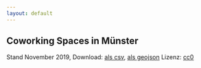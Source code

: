 ```yaml
---
layout: default
---
```


<style>
body {
  margin-bottom: 0;
}

#map {
  margin-top: 1rem;
  height: 60vh;
}

.popup-headline {
  margin: 0.4rem 0;
  text-transform: unset;
}
.popup-address {
  margin: 0.2rem 0 !important;
}
</style>

<link rel="stylesheet" href="https://unpkg.com/leaflet@1.5.1/dist/leaflet.css"
  integrity="sha512-xwE/Az9zrjBIphAcBb3F6JVqxf46+CDLwfLMHloNu6KEQCAWi6HcDUbeOfBIptF7tcCzusKFjFw2yuvEpDL9wQ=="
  crossorigin=""/>
<script src="https://unpkg.com/leaflet@1.5.1/dist/leaflet.js"
  integrity="sha512-GffPMF3RvMeYyc1LWMHtK8EbPv0iNZ8/oTtHPx9/cc2ILxQ+u905qIwdpULaqDkyBKgOaB57QTMg7ztg8Jm2Og=="
  crossorigin=""></script>

## Coworking Spaces in Münster

Stand November 2019, Download: [als csv](coworking-muenster.csv), [als geojson](coworking-muenster-geo.json) Lizenz: [cc0](https://creativecommons.org/publicdomain/zero/1.0/legalcode)

<div id="map"></div>

<script>
"use strict";

function onEachFeature(feature, layer) {
  var popupContent = '<h5 class="popup-headline">'
    + feature.properties.name + "</h5>"
    + '<p class="popup-address">' + feature.properties.address + ", " + feature.properties.plz + " Münster</p>"
    + '<a href="' + feature.properties.url + '" target="_blank" rel="noopener">' + feature.properties.url + "</a>";

  if (feature.properties && feature.properties.popupContent) {
    popupContent += feature.properties.popupContent;
  }

  layer.bindPopup(popupContent);
}

function loadMap() {
  var map = L.map("map").setView([51.96, 7.61], 11);

  L.tileLayer("https://api.tiles.mapbox.com/v4/{id}/{z}/{x}/{y}.png?access_token=pk.eyJ1IjoidWJlcmdlc3VuZGhlaXQiLCJhIjoiY2szMGV0eWltMGh4ZzNicWowYzdzenRqYiJ9.Q45K2MzwSKBq9n7L8Q_9rw", {
    maxZoom: 16,
    attribution: 'Map data &copy; <a href="https://www.openstreetmap.org/">OpenStreetMap</a> contributors, ' +
      '<a href="https://creativecommons.org/licenses/by-sa/2.0/">CC-BY-SA</a>, ' +
      'Imagery © <a href="https://www.mapbox.com/">Mapbox</a>',
    id: "mapbox.light"
  }).addTo(map);

  fetch("coworking-muenster-geo.json")
    .then(function (response) {
      return response.json();
    })
    .then(function (json) {
      var spaces = L.geoJSON(json, {
        onEachFeature: onEachFeature,
        pointToLayer: function (feature, latlng) {
          return L.circleMarker(latlng, {
            radius: 6,
            fillColor: "#f1a92b",
            color: "#5d5d5d",
            weight: 1,
            opacity: 1,
            fillOpacity: 0.8
          });
        }
      }).addTo(map);

      map.fitBounds(spaces.getBounds());
    });
}

window.addEventListener("DOMContentLoaded", loadMap);
</script>
